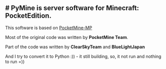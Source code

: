 <h2># PyMine is server software for Minecraft: PocketEdition.</h2>
<p>This software is based on <a href="https://github.com/PocketMine/PocketMine-MP">PocketMine-MP</a></p>
<p>Most of the original code was written by <b>PocketMine Team</b>.</p>
<p>Part of the code was written by <b>ClearSkyTeam</b> and <b>BlueLightJapan</b>
<p>And I try to convert it to Python :)) - it still building, so, it not run and nothing to run =))</p>
